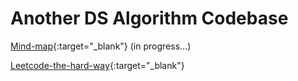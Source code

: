 # **Another DS Algorithm Codebase**

[Mind-map](https://www.figma.com/board/7T8ZeiPOctUn6nSYxDbK6r/Data-Structures-and-Algorithms?node-id=0-1&t=DTEhKKTL8xbLxYOx-0){:target="_blank"} (in progress...)

[Leetcode-the-hard-way](https://leetcodethehardway.com/){:target="_blank"}